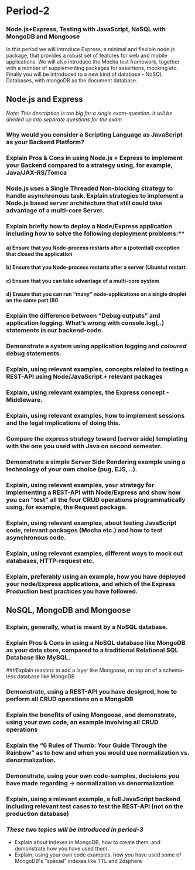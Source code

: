 # Period-2 

### Node.js+Express, Testing with JavaScript, NoSQL with MongoDB and Mongoose

In this period we will introduce Express, a minimal and flexible node.js package, that provides a robust set of features for web and mobile applications. We will also introduce the Mocha test framework, together with a number of supplementing packages for assertions, mocking etc. Finally you will be introduced to a new kind of database - NoSQL Databases, with mongoDB as the document database.

## Node.js and Express
*Note: This description is too big for a single exam-question. It will be divided up into separate questions for the exam*

### Why would you consider a Scripting Language as JavaScript as your Backend Platform?

### Explain Pros & Cons in using Node.js + Express to implement your Backend compared to a strategy using, for example, Java/JAX-RS/Tomca

### Node.js uses a Single Threaded Non-blocking strategy to handle asynchronous task. Explain strategies to implement a Node.js based server architecture that still could take advantage of a multi-core Server.
 
### Explain briefly how to deploy a Node/Express application including how to solve the following deployment problems:**

#### a) Ensure that you Node-process restarts after a (potential) exception that closed the application

#### b) Ensure that you Node-process restarts after a server (Ubuntu) restart

#### c) Ensure that you can take advantage of a multi-core system

#### d) Ensure that you can run “many” node-applications on a single droplet on the same port (80

### Explain the difference between “Debug outputs” and application logging. What’s wrong with console.log(..) statements in our backend-code.

### Demonstrate a system using application logging and *coloured* debug statements.

### Explain, using relevant examples, concepts related to testing a REST-API using Node/JavaScript + relevant packages 

### Explain, using relevant examples, the Express concept - Middleware.

### Explain, using relevant examples, how to implement sessions and the legal implications of doing this.
  
### Compare the express strategy toward (server side) templating with the one you used with Java on second semester.
  
### Demonstrate a simple Server Side Rendering example using a technology of your own choice (pug, EJS, ..).
  
### Explain, using relevant examples, your strategy for implementing a REST-API with Node/Express and show how you can "test" all the four CRUD operations programmatically using, for example, the Request package.
  
### Explain, using relevant examples, about testing JavaScript code, relevant packages (Mocha etc.) and how to test asynchronous code.
  
### Explain, using relevant examples, different ways to mock out databases, HTTP-request etc.

### Explain, preferably using an example, how you have deployed your node/Express applications, and which of the Express Production best practices you have followed.

## NoSQL, MongoDB and Mongoose

### Explain, generally, what is meant by a NoSQL database.

### Explain Pros & Cons in using a NoSQL database like MongoDB as your data store, compared to a traditional Relational SQL Database like MySQL.

###Explain reasons to add a layer like Mongoose, on top on of a schema-less database like MongoDB

### Demonstrate, using a REST-API you have designed, how to perform all CRUD operations on a MongoDB

### Explain the benefits of using Mongoose, and demonstrate, using your own code, an example involving all CRUD operations

### Explain the “6 Rules of Thumb: Your Guide Through the Rainbow” as to how and when you would use normalization vs. denormalization.

### Demonstrate, using your own code-samples, decisions you have made regarding → normalization vs denormalization 

### Explain, using a relevant example, a full JavaScript backend including relevant test cases to test the REST-API (not on the production database)

### __***These two topics will be introduced in period-3***__
- Explain about indexes in MongoDB, how to create them, and demonstrate how you have used them.
- Explain, using your own code examples, how you have used some of MongoDB's "special" indexes like TTL and 2dsphere